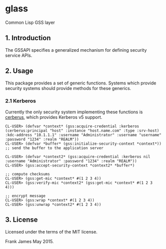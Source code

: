 # glass
Common Lisp GSS layer

## 1. Introduction
The GSSAPI specifies a generalized mechanism for defining security service APIs. 

## 2. Usage
This package provides a set of generic functions. Systems which provide security systems should provide 
methods for these generics.

### 2.1 Kerberos
Currently the only security system implementing these functions is [cerberus](https://github.com/fjames86/cerberus),
which provides Kerberos v5 support.

```
CL-USER> (defvar *context* (gss:acquire-credential :kerberos (cerberus:principal "host" :instance "host.name.com" :type :srv-host) :kdc-address "10.1.1.1" :username "Administrator" :username "username" :password "1234" :realm "REALM"))
CL-USER> (defvar *buffer* (gss:initialize-security-context *context*))
;; send the buffer to the application server

CL-USER> (defvar *context2* (gss:acquire-credential :kerberos nil :username "Administrator" :password "1234" :realm "REALM"))
CL-USER> (gss:accept-security-context *context2* *buffer*)

;; compute checksums
CL-USER> (gss:get-mic *context* #(1 2 3 4))
CL-USER> (gss:verify-mic *context2* (gss:get-mic *context* #(1 2 3 4)))

;; encrypt message
CL-USER> (gss:wrap *context* #(1 2 3 4))
CL-USER> (gss:unwrap *context2* #(1 2 3 4))

```

## 3. License
Licensed under the terms of the MIT license.

Frank James 
May 2015.

